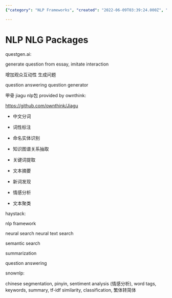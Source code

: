```yaml
---
{"category": "NLP Frameworks", "created": "2022-06-09T03:39:24.000Z", "date": "2022-06-09 03:39:24", "description": "The article explores the field of Natural Language Processing (NLP) and its various frameworks, including sentiment analysis, text clustering, and summarization. It highlights question answering capabilities as a significant aspect of NLP and introduces packages like questgen.ai for essay questions and Jiagu's offerings such as word segmentation and named entity recognition.", "modified": "2022-08-18T16:13:10.127Z", "tags": ["natural language", "NLG", "NLP", "question answering", "question generation"], "title": "Nlp Packages"}

---
```


# NLP NLG Packages

questgen.ai:

generate question from essay, imitate interaction

增加观众互动性 生成问题

question answering question generator

甲骨 jiagu nlp包 provided by ownthink:

https://github.com/ownthink/Jiagu

- 中文分词

- 词性标注

- 命名实体识别

- 知识图谱关系抽取

- 关键词提取

- 文本摘要

- 新词发现

- 情感分析

- 文本聚类

haystack:

nlp framework

neural search neural text search

semantic search

summarization

question answering

snownlp:

chinese segmentation, pinyin, sentiment analysis (情感分析), word tags, keywords, summary, tf-idf similarity, classification, 繁体转简体
